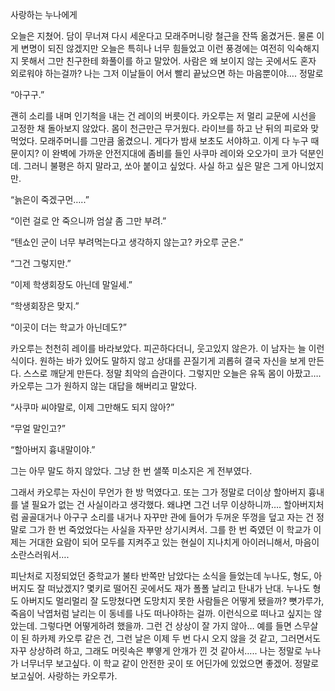 
사랑하는 누나에게

오늘은 지쳤어. 담이 무너져 다시 세운다고 모래주머니랑 철근을 잔뜩 옮겼거든. 물론 이게 변명이 되진 않겠지만 오늘은 특히나 너무 힘들었고 이런 풍경에는 여전히 익숙해지지 못해서 그만 친구한테 화풀이를 하고 말았어.  사람은 왜 보이지 않는 곳에서도 혼자 외로워야 하는걸까? 나는 그저 이날들이 어서 빨리 끝났으면 하는 마음뿐이야…. 정말로



“아구구.”

괜히 소리를 내며 인기척을 내는 건 레이의 버릇이다. 카오루는 저 멀리 교문에 시선을 고정한 채 돌아보지 않았다. 몸이 천근만근 무거웠다. 라이브를 하고 난 뒤의 피로와 맞먹었다. 모래주머니를 그만큼 옮겼으니. 게다가 밤새 보초도 서야하고. 이게 다 누구 때문이지? 이 완벽에 가까운 안전지대에 좀비를 들인 사쿠마 레이와 오오가미 코가 덕분인데. 그러니 불평은 하지 말라고, 쏘아 붙이고 싶었다. 사실 하고 싶은 말은 그게 아니었지만.

“늙은이 죽겠구먼…..”

“이런 걸로 안 죽으니까 엄살 좀 그만 부려.”

“텐쇼인 군이 너무 부려먹는다고 생각하지 않는고? 카오루 군은.”

“그건 그렇지만.”

“이제 학생회장도 아닌데 말일세.”

“학생회장은 맞지.”

“이곳이 더는 학교가 아닌데도?”

카오루는 천천히 레이를 바라보았다. 피곤하다더니, 웃고있지 않은가. 이 남자는 늘 이런식이다. 원하는 바가 있어도 말하지 않고 상대를 끈질기게 괴롭혀 결국 자신을 보게 만든다. 스스로 깨닫게 만든다. 정말 최악의 습관이다. 그렇지만 오늘은 유독 몸이 아팠고…. 카오루는 그가 원하지 않는 대답을 해버리고 말았다.

“사쿠마 씨야말로, 이제 그만해도 되지 않아?”

“무얼 말인고?”

“할아버지 흉내말이야.”

그는 아무 말도 하지 않았다. 그냥 한 번 샐쭉 미소지은 게 전부였다.

그래서 카오루는 자신이 무언가 한 방 먹였다고. 또는 그가 정말로 더이상 할아버지 흉내를 낼 필요가 없는 건 사실이라고 생각했다. 왜냐면 그건 너무 이상하니까…. 할아버지처럼 골골대거나 아구구 소리를 내거나 자꾸만 관에 들어가 두꺼운 뚜껑을 덮고 자는 건 정말로 그가 한 번 죽었었다는 사실을 자꾸만 상기시켜서. 그를 한 번 죽였던 이 학교가 이제는 거대한 요람이 되어 모두를 지켜주고 있는 현실이 지나치게 아이러니해서, 마음이 소란스러워서….



피난처로 지정되었던 중학교가 불타 반쪽만 남았다는 소식을 들었는데 누나도, 형도, 아버지도 잘 떠났겠지? 몇키로 떨어진 곳에서도 재가 폴폴 날리고 탄내가 난대. 누나도 형도 아버지도 멀리멀리 잘 도망쳤다면 도망치지 못한 사람들은 어떻게 됐을까? 뼛가루가, 죽음이 낙엽처럼 날리는 이 동네를 나도 떠나야하는 걸까. 이런식으로 떠나고 싶지는 않았는데. 그렇다면 어떻게하려 했을까. 그런 건 상상이 잘 가지 않아… 예를 들면 스무살이 된 하카제 카오루 같은 건, 그런 날은 이제 두 번 다시 오지 않을 것 같고, 그러면서도 자꾸 상상하려 하고, 그래도 머릿속은 뿌옇게 안개가 낀 것 같아서….. 나는 정말로 누나가 너무너무 보고싶다. 이 학교 같이 안전한 곳이 또 어딘가에 있었으면 좋겠어. 정말로 보고싶어. 사랑하는 카오루가.



